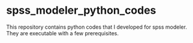 # spss_modeler_python_codes
This repository contains python codes that I developed for spss modeler. They are executable with a few prerequisites.

